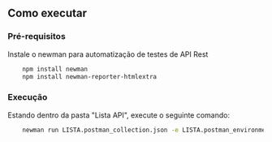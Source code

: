 ## Como executar

### Pré-requisitos

Instale o newman para automatização de testes de API Rest

```bash
    npm install newman
    npm install newman-reporter-htmlextra
```

### Execução

Estando dentro da pasta "Lista API", execute o seguinte comando:

```bash
    newman run LISTA.postman_collection.json -e LISTA.postman_environment.json -r htmlextra
```
